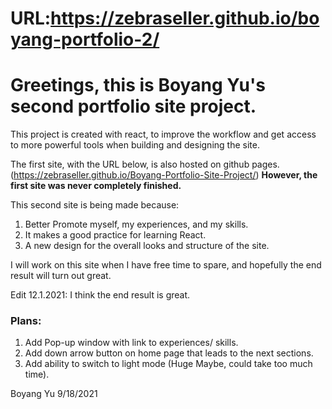 # URL:https://zebraseller.github.io/boyang-portfolio-2/

# Greetings, this is Boyang Yu's second portfolio site project.

This project is created with react, to improve the workflow and get access to more powerful tools when building and designing the site.

The first site, with the URL below, is also hosted on github pages.
(https://zebraseller.github.io/Boyang-Portfolio-Site-Project/)
**However, the first site was never completely finished.**

This second site is being made because:

1. Better Promote myself, my experiences, and my skills.
2. It makes a good practice for learning React.
3. A new design for the overall looks and structure of the site.

I will work on this site when I have free time to spare, and hopefully the end result will turn out great.

Edit 12.1.2021: I think the end result is great.

### Plans:

1. Add Pop-up window with link to experiences/ skills.
2. Add down arrow button on home page that leads to the next sections.
3. Add ability to switch to light mode (Huge Maybe, could take too much time).

Boyang Yu
9/18/2021
